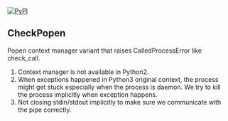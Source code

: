 [![PyPI](https://img.shields.io/pypi/v/checkpopen)](https://pypi.org/project/checkpopen/)

## CheckPopen

Popen context manager variant that raises CalledProcessError like check\_call.

1. Context manager is not available in Python2.
2. When exceptions happened in Python3 original context, the process might get stuck especially when the process is daemon.
   We try to kill the process implicitly when exception happens.
3. Not closing stdin/stdout implicitly to make sure we communicate with the pipe correctly.
